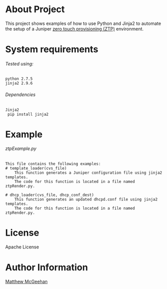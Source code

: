 # About Project
  This project shows examples of how to use Python and Jinja2 to automate the setup of a Juniper [zero touch provisioning (ZTP)](https://www.juniper.net/documentation/en_US/junos/topics/concept/software-image-and-configuration-automatic-provisioning-understanding.html) environment.
 
# System requirements

###### Tested using:
	python 2.7.5 
	jinja2 2.9.6

###### Dependencies
	Jinja2
	 pip install jinja2 
# Example

###### ztpExample.py
	This file contains the following examples:
	# template_loader(cvs_file)
		This function generates a Juniper configuration file using jinja2 templates.
		The code for this function is located in a file named ztpRender.py.
	
	# dhcp_loader(cvs_file, dhcp_conf_dest)
		This function generates an updated dhcpd.conf file using jinja2 templates.
		The code for this function is located in a file named ztpRender.py.

# License
  Apache License

# Author Information
  [Matthew McGeehan](http://routedo.com/)
